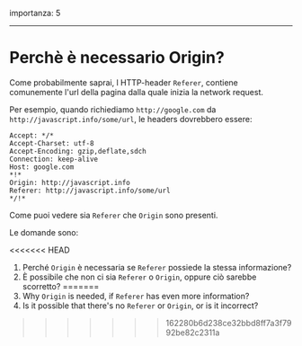 importanza: 5

---

# Perchè è necessario Origin?

Come probabilmente saprai, l HTTP-header `Referer`, contiene comunemente l'url della pagina dalla quale inizia la network request.

Per esempio, quando richiediamo `http://google.com` da `http://javascript.info/some/url`, le headers dovrebbero essere:

```
Accept: */*
Accept-Charset: utf-8
Accept-Encoding: gzip,deflate,sdch
Connection: keep-alive
Host: google.com
*!*
Origin: http://javascript.info
Referer: http://javascript.info/some/url
*/!*
```

Come puoi vedere sia `Referer` che `Origin` sono presenti.

Le domande sono:

<<<<<<< HEAD
1. Perché `Origin` è necessaria se `Referer` possiede la stessa informazione?
2. È possibile che non ci sia `Referer` o `Origin`, oppure ciò sarebbe scorretto?
=======
1. Why `Origin` is needed, if `Referer` has even more information?
2. Is it possible that there's no `Referer` or `Origin`, or is it incorrect?
>>>>>>> 162280b6d238ce32bbd8ff7a3f7992be82c2311a
